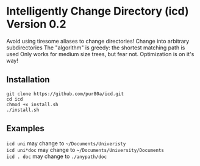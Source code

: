 # Intelligently Change Directory (icd) Version 0.2
Avoid using tiresome aliases to change directories!
Change into arbitrary subdirectories 
The "algorithm" is greedy: the shortest matching path is used 
Only works for medium size trees, but fear not. 
Optimization is on it's way!
## Installation
```
git clone https://github.com/pur80a/icd.git
cd icd
chmod +x install.sh
./install.sh
```

## Examples
`icd uni` may change to `~/Documents/Univeristy`  
`icd uni*doc` may change to `~/Documents/University/Documents`  
`icd . doc` may change to `./anypath/doc`  
